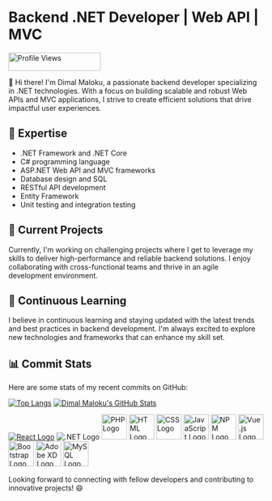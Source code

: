 # Backend .NET Developer | Web API | MVC

<img src="https://komarev.com/ghpvc/?username=DimalMaloku1&color=green" alt="Profile Views" width="182" height="36">

👋 Hi there! I'm Dimal Maloku, a passionate backend developer specializing in .NET technologies. With a focus on building scalable and robust Web APIs and MVC applications, I strive to create efficient solutions that drive impactful user experiences.

## 🚀 Expertise

- .NET Framework and .NET Core
- C# programming language
- ASP.NET Web API and MVC frameworks
- Database design and SQL
- RESTful API development
- Entity Framework
- Unit testing and integration testing

## 💼 Current Projects

Currently, I'm working on challenging projects where I get to leverage my skills to deliver high-performance and reliable backend solutions. I enjoy collaborating with cross-functional teams and thrive in an agile development environment.

## 🌱 Continuous Learning

I believe in continuous learning and staying updated with the latest trends and best practices in backend development. I'm always excited to explore new technologies and frameworks that can enhance my skill set.



## 📊 Commit Stats

Here are some stats of my recent commits on GitHub:


[![Top Langs](https://github-readme-stats.vercel.app/api/top-langs/?username=DimalMaloku1&layout=compact&theme=radical)](https://github.com/DimalMaloku1)
[![Dimal Maloku's GitHub Stats](https://github-readme-stats.vercel.app/api?username=DimalMaloku1&show_icons=true&theme=radical)](https://github.com/DimalMaloku1)










[![React Logo](https://upload.wikimedia.org/wikipedia/commons/thumb/a/a7/React-icon.svg/50px-React-icon.svg.png)](https://reactjs.org/)
![.NET Logo](https://upload.wikimedia.org/wikipedia/commons/thumb/e/ee/.NET_Core_Logo.svg/50px-.NET_Core_Logo.svg.png)
<img src="https://img.icons8.com/color/100/000000/php.png" alt="PHP Logo" width="50">
<img src="https://img.icons8.com/color/100/000000/html-5--v1.png" alt="HTML Logo" width="50">
<img src="https://img.icons8.com/color/100/000000/css3.png" alt="CSS Logo" width="50">
<img src="https://img.icons8.com/color/100/000000/javascript--v1.png" alt="JavaScript Logo" width="50">
<img src="https://upload.wikimedia.org/wikipedia/commons/thumb/d/db/Npm-logo.svg/256px-Npm-logo.svg.png" alt="NPM Logo" width="50">
<img src="https://vuejs.org/images/logo.png" alt="Vue.js Logo" width="50">
<img src="https://getbootstrap.com/docs/5.0/assets/brand/bootstrap-logo.svg" alt="Bootstrap Logo" width="50">
<img src="https://upload.wikimedia.org/wikipedia/commons/c/c2/Adobe_XD_CC_icon.svg" alt="Adobe XD Logo" width="50">
<img src="https://dev.mysql.com/common/logos/logo-mysql-170x115.png" alt="MySQL Logo" width="50">






Looking forward to connecting with fellow developers and contributing to innovative projects! 😄






